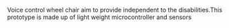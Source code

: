 Voice control wheel chair aim to provide independent to the disabilities.This prototype is made up of light weight microcontroller and sensors 
